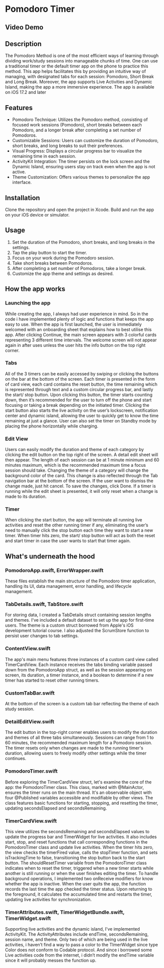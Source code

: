 # Pomodoro Timer
## Video Demo  <URL HERE>
## Description
The Pomodoro Method is one of the most efficient ways of learning through dividing work/study sessions into manageable chunks of time. One can use a traditional timer or the default timer app on the phone to practice this method. This app helps facilitates this by providing an intuitive way of managing, with designated tabs for each session: Pomodoro, Short Break and Long Break. Moreover, the app supports Live Activities and Dynamic Island, making the app a more immersive experience. The app is available on iOS 17.2 and later

## Features
* Pomodoro Technique: Utilizes the Pomodoro method, consisting of focused work sessions (Pomodoro), short breaks between each Pomodoro, and a longer break after completing a set number of Pomodoros.
* Customizable Sessions: Users can customize the duration of Pomodoro, short breaks, and long breaks to suit their preferences.
* Visual Progress: Displays a circular progress bar to visualize the remaining time in each session.
* ActivityKit Integration: The timer persists on the lock screen and the Dynamic Island, ensuring users stay on track even when the app is not active.
* Theme Customization: Offers various themes to personalize the app interface.

## Installation
Clone the repository and open the project in Xcode. Build and run the app on your iOS device or simulator.

## Usage
1. Set the duration of the Pomodoro, short breaks, and long breaks in the settings.
2. Tap the play button to start the timer.
3. Focus on your work during the Pomodoro session.
4. Take short breaks between Pomodoros.
5. After completing a set number of Pomodoros, take a longer break.
6. Customize the app theme and settings as desired.

## How the app works

### Launching the app
While creating the app, I always had user experience in mind. So in the code i have implemented plenty of logic and functions that keeps the app easy to use. When the app is first launched, the user is immediately welcomed with an onboarding sheet that explains how to best utilise this app. After clicking Continue, the main screen appears with 3 colorful cards representing 3 different time intervals. The welcome screen will not appear again in after uses unless the user hits the info button on the top right corner.

### Tabs
All of the 3 timers can be easily accessed by swiping or clicking the buttons on the bar at the bottom of the screen. Each timer is presented in the form of card view, each card contains the reset button, the time remaining which is represented through text and a custom circular progress bar, and lastly the start/ stop button. Upon clicking this button, the timer starts counting down, then it’s recommended for the user to turn off the phone and start focusing or taking a break depending on the initiated timer. Clicking the start button also starts the live activity on the user’s lockscreen, notification center and dynamic island, allowing the user to quickly get to know the time remaining at just a glance.  User can also set the timer on Standby mode by placing the phone horizontally while charging.

### Edit View
Users can easily modify the duration and theme of each category by clicking the edit button on the top right of the screen. A detail edit sheet will then appear. The length of each session can be at 1 minute minimum and 60 minutes maximum, which is the recommended maximum time a focus session should take. Changing the theme of a category will change the background color of the card. This change is also reflected through the Tab navigation bar at the bottom of the screen. If the user want to dismiss the change made, just hit cancel. To save the changes, click Done. If a timer is running while the edit sheet is presented, it will only reset when a change is made to its duration.

### Timer
When clicking the start button, the app will terminate all running live activities and reset the other running timer if any, eliminating the user’s need to manually click the stop button each time they want to start a new timer. When timer hits zero, the start/ stop button will act as both the reset and start timer in case the user wants to start that timer again. 


## What's underneath the hood
### PomodoroApp.swift, ErrorWrapper.swift
These files establish the main structure of the Pomodoro timer application, handling its UI, data management, error handling, and lifecycle management.

### TabDetails.swift, TabStore.swift
For storing data, I created a TabDetails struct containing session lengths and themes. I've included a default dataset to set up the app for first-time users. The theme is a custom struct borrowed from Apple's iOS development tutorial course. I also adjusted the ScrumStore function to persist user changes to tab settings.

### ContentView.swift
The app's main menu features three instances of a custom card view called TimerCardView. Each instance receives the tabs binding variable passed down from the PomodoroApp struct, as well as the session appearing on screen, its duration, a timer instance, and a boolean to determine if a new timer has started to reset other running timers.

### CustomTabBar.swift
At the bottom of the screen is a custom tab bar reflecting the theme of each study session.

### DetailEditView.swift
The edit button in the top-right corner enables users to modify the duration and themes of all three tabs simultaneously. Sessions can range from 1 to 60 minutes, the recommended maximum length for a Pomodoro session. The timer resets only when changes are made to the running timer's duration, allowing users to freely modify other settings while the timer continues.

### PomodoroTimer.swift
Before exploring the TimerCardView struct, let's examine the core of the app: the PomodoroTimer class. This class, marked with @MainActor, ensures the timer runs on the main thread. It's an observable object with four @Published variables accessible and modifiable by other views. The class features basic functions for starting, stopping, and resetting the timer, updating secondsElapsed and secondsRemaining.

### TimerCardView.swift
This view utilizes the secondsRemaining and secondsElapsed values to update the progress bar and TimerWidget for live activities. It also includes start, stop, and reset functions that call corresponding functions in the PomodoroTimer class and update live activities. When the timer hits zero, the view checks the timerFired value, calls the stopTimer function, and sets isTrackingTime to false, transitioning the stop button back to the start button. The shouldResetTimer variable from the PomodoroTimer class indicates when to reset the timer, triggered when a new timer starts while another is still running or when the user finishes editing the timer.
To handle background operations, I implemented two onReceive modifiers for know whether the app is inactive. When the user quits the app, the function records the last time the app checked the timer status. Upon returning to the foreground, it calculates the accumulated time and restarts the timer, updating live activities for synchronization.


### TimerAttributes.swift, TimerWidgetBundle.swift, TimerWidget.swift
Supporting live activities and the dynamic island, I've implemented ActivityKit. The ActivityAttributes include endTime, secondsRemaining, session name, and theme. Only two of which are being used in the live activities, i haven’t find a way to pass a color to the TImerWidget since type Color does not conform to Codable protocol. And since i borrowed some Live activities code from the internet, i didn’t modify the endTime variable since it will probably messes the function up.
